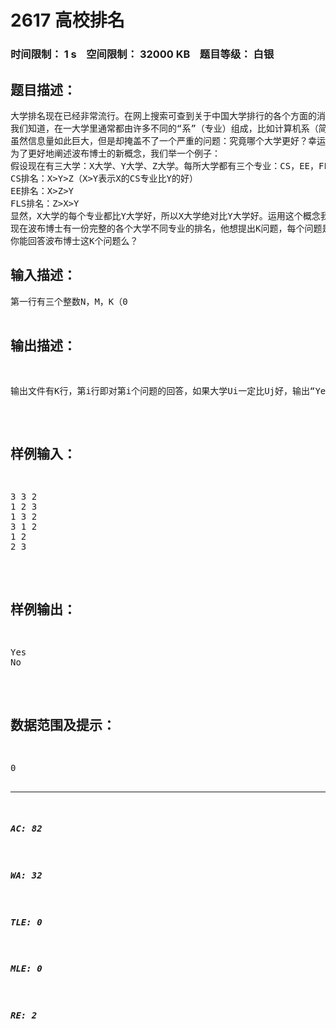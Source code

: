 # 2617 高校排名   
### 时间限制： 1 s&nbsp;&nbsp;&nbsp;&nbsp;空间限制： 32000 KB&nbsp;&nbsp;&nbsp;&nbsp;题目等级： 白银  
## 题目描述：  

<pre>
大学排名现在已经非常流行。在网上搜索可查到关于中国大学排行的各个方面的消息。
我们知道，在一大学里通常都由许多不同的“系”（专业）组成，比如计算机系（简称CS）；电子工程系（简称EE）；外语系（简称FLS），等等。在一个大学里，其某一专业也许国内排前几，但其他专业却默默无闻。因此，大多数大学排行榜都有不同专业的详细的排名。
虽然信息量如此巨大，但是却掩盖不了一个严重的问题：究竟哪个大学更好？幸运的是，波布博士提出了一个新概念“绝对更好”，使得这个难题能被部分解决。
为了更好地阐述波布博士的新概念，我们举一个例子：
假设现在有三大学：X大学、Y大学、Z大学。每所大学都有三个专业：CS，EE，FLS。而这三所大学三个专业国际公认的排名如下：
CS排名：X>Y>Z（X>Y表示X的CS专业比Y的好）
EE排名：X>Z>Y
FLS排名：Z>X>Y
显然，X大学的每个专业都比Y大学好，所以X大学绝对比Y大学好。运用这个概念我们就能比较出一些大学的优劣。
现在波布博士有一份完整的各个大学不同专业的排名，他想提出K问题，每个问题是比较两个大学Ui和Uj，看Ui是否一定比Uj好。
你能回答波布博士这K个问题么？
</pre>
  
  
## 输入描述：  

<pre>
第一行有三个整数N，M，K（0<N,M,K≤100），表示有N所大学和M项专业。
接下来的M行中，第i（1≤i≤m）行有N所大学的编号Uj（1≤j≤N,1≤Uj≤N），代表第i个专业N大学的排名（越在前的大学排名越前）。
接下来的K行中，第i（1≤i≤K）行有两所大学的编号Ui和Uj（1≤Ui<Uj≤N），即要比较大学Ui是否一定比大学Uj好。
</pre>
  
  
## 输出描述：  

<pre>
输出文件有K行，第i行即对第i个问题的回答，如果大学Ui一定比Uj好，输出“Yes”，否则输出“No” 。
</pre>
  
  
## 样例输入：  

<pre>
3 3 2
1 2 3
1 3 2
3 1 2
1 2
2 3
</pre>
  
  
## 样例输出：  

<pre>
Yes
No
</pre>
  
  
## 数据范围及提示：  

<pre>
0<N,M,K≤100
</pre>
  
  
***  

##### AC: 82  
##### WA: 32  
##### TLE: 0  
##### MLE: 0  
##### RE: 2  
